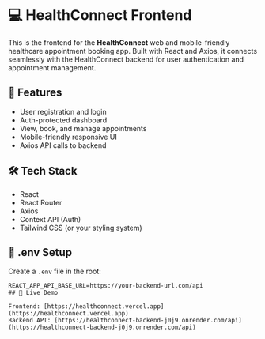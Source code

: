 # 💻 HealthConnect Frontend

This is the frontend for the **HealthConnect** web and mobile-friendly healthcare appointment booking app. Built with React and Axios, it connects seamlessly with the HealthConnect backend for user authentication and appointment management.

## 🌟 Features

- User registration and login
- Auth-protected dashboard
- View, book, and manage appointments
- Mobile-friendly responsive UI
- Axios API calls to backend

## 🛠 Tech Stack

- React
- React Router
- Axios
- Context API (Auth)
- Tailwind CSS (or your styling system)

## 🔐 .env Setup

Create a `.env` file in the root:

```env
REACT_APP_API_BASE_URL=https://your-backend-url.com/api
## 🚀 Live Demo

Frontend: [https://healthconnect.vercel.app](https://healthconnect.vercel.app)  
Backend API: [https://healthconnect-backend-j0j9.onrender.com/api](https://healthconnect-backend-j0j9.onrender.com/api)

